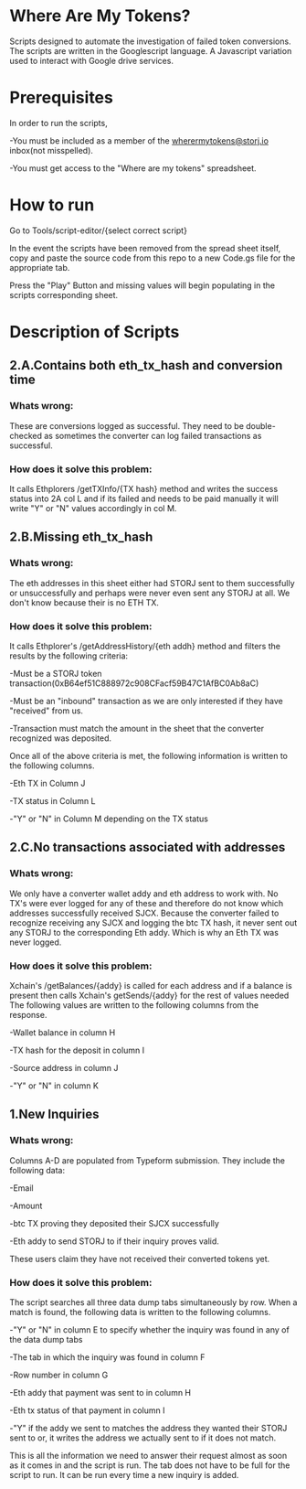 

# Where Are My Tokens?

Scripts designed to automate the investigation of failed token conversions. The scripts are written
in the Googlescript language. A Javascript variation used to interact with Google drive services.

# Prerequisites

In order to run the scripts, 

-You must be included as a member of the wherermytokens@storj.io inbox(not misspelled).

-You must get access to the "Where are my tokens" spreadsheet.

# How to run

Go to Tools/script-editor/{select correct script}

In the event the scripts have been removed from the spread sheet itself, copy and paste the source code 
from this repo to a new Code.gs file for the appropriate tab.

Press the "Play" Button and missing values will begin populating in the scripts corresponding sheet.

# Description of Scripts 

## 2.A.Contains both eth_tx_hash and conversion time

### Whats wrong: 

These are conversions logged as successful. They need to be double-checked as sometimes the converter can log failed transactions as successful.

### How does it solve this problem: 

It calls Ethplorers /getTXInfo/{TX hash} method and writes the success status
into 2A col L and if its failed and needs to be paid manually it will write "Y" or "N" values accordingly in
col M.

## 2.B.Missing eth_tx_hash

### Whats wrong: 

The eth addresses in this sheet either had STORJ sent to them successfully or unsuccessfully
and perhaps were never even sent any STORJ at all. We don't know because their is no ETH TX.

### How does it solve this problem: 

It calls Ethplorer's /getAddressHistory/{eth addh} method and filters the
results by the following criteria:

-Must be a STORJ token transaction(0xB64ef51C888972c908CFacf59B47C1AfBC0Ab8aC)

-Must be an "inbound" transaction as we are only interested if they have "received" from us.

-Transaction must match the amount in the sheet that the converter recognized was deposited.

Once all of the above criteria is met, the following information is written to the following columns.

-Eth TX in Column J

-TX status in Column L

-"Y" or "N" in Column M depending on the TX status

## 2.C.No transactions associated with addresses

### Whats wrong: 

We only have a converter wallet addy and eth address to work with. No TX's were ever logged for 
any of these and therefore do not know which addresses successfully received SJCX. Because the converter
failed to recognize receiving any SJCX and logging the btc TX hash, it never sent out any STORJ to the 
corresponding Eth addy. Which is why an Eth TX was never logged.

### How does it solve this problem: 

Xchain's /getBalances/{addy} is called for each address and if a balance is 
present then calls Xchain's getSends/{addy} for the rest of values needed The following values are written to 
the following columns from the response.

-Wallet balance in column H

-TX hash for the deposit in column I

-Source address in column J

-"Y" or "N" in column K


## 1.New Inquiries

### Whats wrong: 

Columns A-D are populated from Typeform submission. They include the following data:

-Email

-Amount

-btc TX proving they deposited their SJCX successfully 

-Eth addy to send STORJ to if their inquiry proves valid.

These users claim they have not received their converted tokens yet.

### How does it solve this problem: 

The script searches all three data dump tabs simultaneously by row. When a match is
found, the following data is written to the following columns.

-"Y" or "N" in column E to specify whether the inquiry was found in any of the data dump tabs

-The tab in which the inquiry was found in column F

-Row number in column G

-Eth addy that payment was sent to in column H

-Eth tx status of that payment in column I

-"Y" if the addy we sent to matches the address they wanted their STORJ sent to or, it writes the address we
actually sent to if it does not match.

This is all the information we need to answer their request almost as soon as it comes in and the script is run.
The tab does not have to be full for the script to run. It can be run every time a new inquiry is added.


